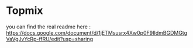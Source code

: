 # Topmix

you can find the real readme here : https://docs.google.com/document/d/1jETMsusrx4Xw0p0F9IIdmBGDMGtgVaVgJvYcRp-ffRU/edit?usp=sharing
